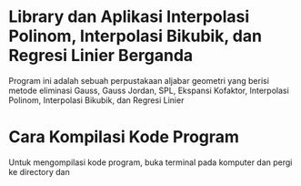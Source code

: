 # Library dan Aplikasi Interpolasi Polinom, Interpolasi Bikubik, dan Regresi Linier Berganda

Program ini adalah sebuah perpustakaan aljabar geometri yang berisi metode eliminasi Gauss, Gauss Jordan, SPL, Ekspansi Kofaktor, Interpolasi Polinom, Interpolasi Bikubik, 
dan Regresi Linier



# Cara Kompilasi Kode Program
Untuk mengompilasi kode program, buka terminal pada komputer dan pergi ke directory dan
